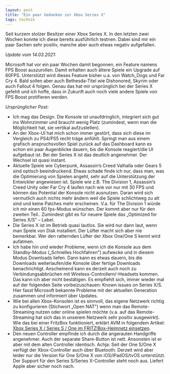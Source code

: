```yaml
---
layout: post
title: "Ein paar Gedanken zur Xbox Series X"
tags: technik
---
```


Seit kurzem stolzer Besitzer einer Xbox Series X. In den letzten zwei Wochen konnte ich diese bereits ausführlich testnen. Dabei sind mir ein paar Sachen sehr positiv, manche aber auch etwas negativ aufgefallen.

<!--more-->

*Update vom 14.03.2021:*

Microsoft hat vor ein paar Wochen damit begonnen, ein Feature namens FPS Boost auszurollen. Damit erhalten auch ältere Spiele ein Upgrade auf 60FPS. Unterstützt wird dieses Feature bisher u.a. von Watch_Dogs und Far Cry 4. Bald sollen aber auch Bethesda-Titel wie Dishonored, Skyrim oder auch Fallout 4 folgen. Genau das hat mir ursprünglich bei der Series X gefehlt und ich hoffe, dass in Zukunft auch noch viele andere Spiele von FPS Boost protifieren werden.


*Ursprünglicher Post:*

* Ich mag das Design. Die Konsole ist unaufdringlich, integriert sich gut ins Wohnzimmer und braucht wenig Platz (zumindest, wenn man die Möglichkeit hat, sie vertikal aufzustellen).
* An der Xbox-UI hat mich schon immer gestört, dass sich diese im Vergleich zu PS4/PS5 recht träge anfühlt. Springt man aus einem grafisch anspruchsvollen Spiel zurück auf das Dashboard kann es schon ein paar Augenblicke dauern, bis die Konsole reagiert/die UI aufgebaut ist. Bei der Series X ist das deutlich angenehmer. Der Wechsel ist quasi instant.
* Aktuelle Spiele wie Cyberpunk, Assassin’s Creed Valhalla oder Gears 5 sind optisch beeindruckend. Etwas schade finde ich nur, dass man, was die Optimierung von Spielen angeht, sehr auf die Unterstützung der Entwickler angewiesen ist. Spiele wie z.B. The Division 1, Assassin‘s Creed Unity oder Far Cry 4 laufen nach wie vor nur mit 30 FPS und können das Potential der Konsole nicht ausnutzen. Daran wird sich vermutlich auch nichts mehr ändern weil die Spiele schlichtweg zu alt sind und keine Patches mehr erscheinen. V.a. für The Division 1 würde ich mir einen 60 fps-Modus wünschen. Der kommt aber nur für den zweiten Teil.. Zumindest gibt es für neuere Spiele das „Optimized for Series X/S" – Label.
* Die Series X ist im Betrieb quasi lautlos. Sie wird nur dann laut, wenn man Spiele von Disk installiert. Der Lüfter macht sich aber nie bemerkbar. Wer den ratternden Lüfter der Xbox One/One S kennt wird aufatmen.
* Ich habe hin und wieder Probleme, wenn ich die Konsole aus dem Standby-Modus („Schnelles Hochfahren") aufwecke und in diesem Modus Downloads liefen. Dann kann es etwas dauern, bis die Downloads weiterlaufen/die Konsole über fertige Downloads benachrichtigt. Anscheinend kann es derzeit auch noch zu Verbindungsabbrüchen mit Wireless-Controllern/-Headsets kommen. Das kann ich aber nicht bestätigen. Es empfiehlt sich, immer wieder mal auf der folgenden Seite vorbeizuschauen: Known issues on Series X/S. Hier fasst Microsoft bekannte Probleme mit der aktuellen Generation zusammen und informiert über Updates.
* Wie bei allen Xbox-Konsolen ist es sinnvoll, das eigene Netzwerk richtig zu konfigurieren (Stichwort „Open NAT") wenn man das Remote-Streaming nutzen oder online spielen möchte (v.a. auf das Remote-Streaming hat sich das in unserem Netzwerk sehr positiv ausgewirkt). Wie das bei einer FritzBox funktioniert, erklärt AVM in folgendem Artikel: [Xbox Series X / Series S / One im FRITZ!Box-Heimnetz einsetzen](https://avm.de/service/fritzbox/fritzbox-7430/wissensdatenbank/publication/show/1438_Xbox-Series-X-Series-S-One-im-FRITZ-Box-Heimnetz-einsetzen/).
* Den neuen Controller empfinde ich durch die angerauten Handgriffe angenehmer. Auch der separate Share-Button ist nett. Ansonsten ist er aber mit dem alten Controller identisch. Achja: Seit der One S/One X verfügt der Xbox-Controller auch über Bluetooth. Derzeit wird aber leider nur die Version für One S/One X von iOS/iPadOS/tvOS unterstützt. Der Support für den Series S/Series X-Controller steht noch aus. Liefert Apple aber sicher noch nach.